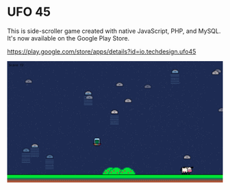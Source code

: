 # UFO 45

This is side-scroller game created with native JavaScript, PHP, and MySQL. It's now available on the Google Play Store.

https://play.google.com/store/apps/details?id=io.techdesign.ufo45

![alt text](https://raw.githubusercontent.com/TechhDan/UFO45/master/img/game-preview.png)
